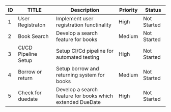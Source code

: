  |ID |TITLE |Description |Priority |Status |
|-- |----- |--------- |------- |------- |
| 1 | User Registraton |Implement user registration functinality | High | Not Started |
| 2 | Book Search |Develop a search feature for books | Medium | Not Started |
| 3 | CI/CD Pipeline Setup |Setup CI/Cd pipeline for automated testing | High | Not Started |
| 4 | Borrow or return |Setup borrow and returning system for books | Medium | Not Started |
| 5 | Check for duedate |Develop a search feature for books which extended DueDate | High | Not Started | 
